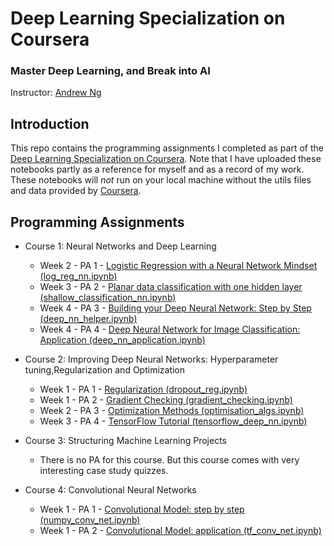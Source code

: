 # Deep Learning Specialization on Coursera
### Master Deep Learning, and Break into AI
Instructor: [Andrew Ng](https://www.andrewng.org/)

## Introduction
This repo contains the programming assignments I completed as part of the [Deep Learning Specialization on Coursera](https://www.coursera.org/specializations/deep-learning). Note that I have uploaded these notebooks partly as a reference for myself and as a record of my work. These notebooks will *not* run on your local machine without the utils files and data provided by [Coursera](https://www.coursera.org/).

## Programming Assignments
* Course 1: Neural Networks and Deep Learning
    - Week 2 - PA 1 - [Logistic Regression with a Neural Network Mindset (log_reg_nn.ipynb)](https://github.com/c-abbott/deep-learning/tree/master/deep_nns)
    - Week 3 - PA 2 - [Planar data classification with one hidden layer (shallow_classification_nn.ipynb)](https://github.com/c-abbott/deep-learning/tree/master/deep_nns)
    - Week 4 - PA 3 - [Building your Deep Neural Network: Step by Step (deep_nn_helper.ipynb)](https://github.com/c-abbott/deep-learning/tree/master/deep_nns)
    - Week 4 - PA 4 - [Deep Neural Network for Image Classification:     Application (deep_nn_application.ipynb)](https://github.com/c-abbott/deep-learning/tree/master/deep_nns)

* Course 2: Improving Deep Neural Networks: Hyperparameter tuning,Regularization and Optimization
    - Week 1 - PA 1 - [Regularization (dropout_reg.ipynb)](https://github.com/c-abbott/deep-learning/tree/master/improving_nns)
    - Week 1 - PA 2 - [Gradient Checking (gradient_checking.ipynb)](https://github.com/c-abbott/deep-learning/tree/master/improving_nns)
    - Week 2 - PA 3 - [Optimization Methods (optimisation_algs.ipynb)](https://github.com/c-abbott/deep-learning/tree/master/improving_nns)
    - Week 3 - PA 4 - [TensorFlow Tutorial (tensorflow_deep_nn.ipynb)](https://github.com/c-abbott/deep-learning/tree/master/improving_nns)

* Course 3: Structuring Machine Learning Projects
    - There is no PA for this course. But this course comes with very interesting case study quizzes.

* Course 4: Convolutional Neural Networks
    - Week 1 - PA 1 - [Convolutional Model: step by step (numpy_conv_net.ipynb)](https://github.com/c-abbott/deep-learning/tree/master/conv_nets)
    - Week 1 - PA 2 - [Convolutional Model: application (tf_conv_net.ipynb)](https://github.com/c-abbott/deep-learning/tree/master/conv_nets)
